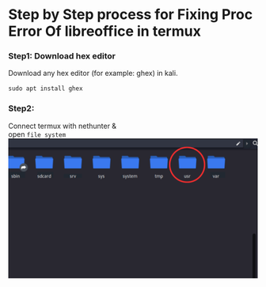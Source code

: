 # Step by Step process for Fixing Proc Error Of libreoffice in termux

### Step1: Download hex editor
Download any hex editor (for example: ghex) in kali.
```termux
sudo apt install ghex
```
### Step2:
Connect termux with nethunter &<br> open `file system`
<br>
![](1.png)
